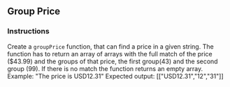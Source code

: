 ## Group Price

### Instructions

Create a `groupPrice` function, that can find a price in a given string.
The function has to return an array of arrays with the full match of the price ($43.99) 
and the groups of that price, the first group(43) and the second group (99).
If there is no match the function returns an empty array.
Example:
  "The price is USD12.31"
Expected output:
  [["USD12.31","12","31"]]